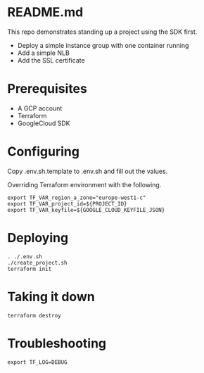 # README.md
This repo demonstrates standing up a project using the SDK first. 

* Deploy a simple instance group with one container running
* Add a simple NLB
* Add the SSL certificate

# Prerequisites
* A GCP account
* Terraform
* GoogleCloud SDK

# Configuring 
Copy .env.sh.template to .env.sh and fill out the values.

Overriding Terraform environment with the following.
```
export TF_VAR_region_a_zone="europe-west1-c"
export TF_VAR_project_id=${PROJECT_ID}
export TF_VAR_keyfile=${GOOGLE_CLOUD_KEYFILE_JSON}
```

# Deploying
```
. ./.env.sh
./create_project.sh
terraform init
```

# Taking it down

```
terraform destroy
```


# Troubleshooting

```
export TF_LOG=DEBUG
```